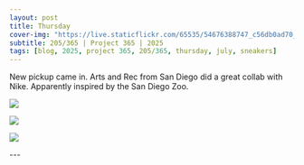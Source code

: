 ```yaml
---
layout: post
title: Thursday
cover-img: "https://live.staticflickr.com/65535/54676388747_c56db0ad70_h.jpg"
subtitle: 205/365 | Project 365 | 2025
tags: [blog, 2025, project 365, 205/365, thursday, july, sneakers]
---
```

<style>
  .intro-header.big-img {
    background-position:center; 
  }
</style>
New pickup came in. Arts and Rec from San Diego did a great collab with Nike. Apparently inspired by the San Diego Zoo.
<p class="post-img-wrap">
  <img src="https://live.staticflickr.com/65535/54676388762_d4b4406aea_h.jpg">
</p>
<p class="post-img-wrap">
  <img src="https://live.staticflickr.com/65535/54677534790_fef1c3cf40_h.jpg">
</p>
<p class="post-img-wrap">
  <img src="https://live.staticflickr.com/65535/54677426493_45795875cf_h.jpg">
</p>
---
